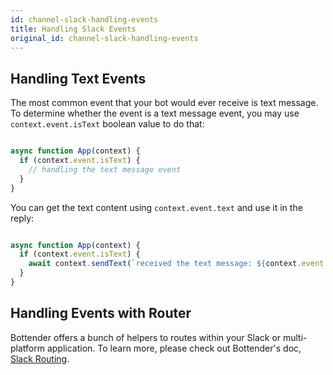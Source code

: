 ```yaml
---
id: channel-slack-handling-events
title: Handling Slack Events
original_id: channel-slack-handling-events
---
```

## Handling Text Events

The most common event that your bot would ever receive is text message. To determine whether the event is a text message event, you may use `context.event.isText` boolean value to do that:

```js

async function App(context) {
  if (context.event.isText) {
    // handling the text message event
  }
}

```

You can get the text content using `context.event.text` and use it in the reply:

```js

async function App(context) {
  if (context.event.isText) {
    await context.sendText(`received the text message: ${context.event.text}`);
  }
}

```

## Handling Events with Router

Bottender offers a bunch of helpers to routes within your Slack or multi-platform application. To learn more, please check out Bottender's doc, [Slack Routing](channel-slack-routing.md).

